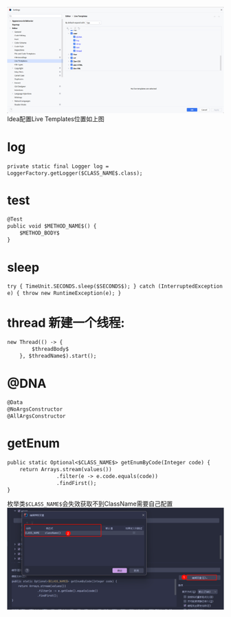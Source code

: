 ![idea配置Live Templates位置](./img/Idea模板liveTemplates位置.png)
Idea配置Live Templates位置如上图
# log

```text:no-line-numbers
private static final Logger log = LoggerFactory.getLogger($CLASS_NAME$.class);
```

# test

```text:no-line-numbers
@Test
public void $METHOD_NAME$() {
    $METHOD_BODY$
}
```

# sleep

```text:no-line-numbers
try { TimeUnit.SECONDS.sleep($SECONDS$); } catch (InterruptedException e) { throw new RuntimeException(e); }
```

# thread 新建一个线程:

```text:no-line-numbers
new Thread(() -> {
        $threadBody$
    }, $threadName$).start();
```

# @DNA

```text:no-line-numbers
@Data
@NoArgsConstructor
@AllArgsConstructor
```

# getEnum
```
public static Optional<$CLASS_NAME$> getEnumByCode(Integer code) {
    return Arrays.stream(values())
                .filter(e -> e.code.equals(code))
                .findFirst();
}
```
枚举类`$CLASS_NAME$`会失效获取不到ClassName需要自己配置
![](img/2024-04-12-16-01-46.png)
